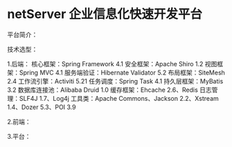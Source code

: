 # netServer 企业信息化快速开发平台

平台简介：



技术选型：

1.后端：
    核心框架：Spring Framework 4.1
    安全框架：Apache Shiro 1.2
    视图框架：Spring MVC 4.1
    服务端验证：Hibernate Validator 5.2
    布局框架：SiteMesh 2.4
    工作流引擎：Activiti 5.21
    任务调度：Spring Task 4.1
    持久层框架：MyBatis 3.2
    数据库连接池：Alibaba Druid 1.0
    缓存框架：Ehcache 2.6、Redis
    日志管理：SLF4J 1.7、Log4j
    工具类：Apache Commons、Jackson 2.2、Xstream 1.4、Dozer 5.3、POI 3.9

2.前端：

3.平台：


